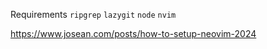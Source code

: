 Requirements
`ripgrep`
`lazygit`
`node`
`nvim`

<https://www.josean.com/posts/how-to-setup-neovim-2024>
